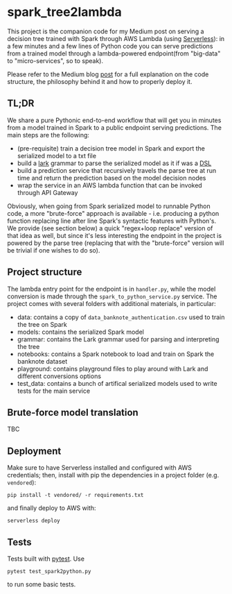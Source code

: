 # spark_tree2lambda
This project is the companion code for my Medium post on serving a decision tree trained with Spark through AWS Lambda (using [Serverless](https://serverless.com/)): 
in a few minutes and a few lines of Python code you can serve predictions from a trained model through a lambda-powered endpoint(from "big-data" to "micro-services", so to speak). 

Please refer to the Medium blog [post](https://medium.com/@jacopotagliabue/serving-tensorflow-predictions-with-python-and-aws-lambda-facb4ab87ddd#.v01eyg8kh) for a full explanation on the code structure, the philosophy behind it and how to properly deploy it.

## TL;DR
We share a pure Pythonic end-to-end workflow that will get you in minutes from a model trained in Spark to a public endpoint serving predictions. The main steps are the following:

* (pre-requisite) train a decision tree model in Spark and export the serialized model to a txt file
* build a [lark](https://github.com/lark-parser/lark) grammar to parse the serialized model as it if was a [DSL](https://en.wikipedia.org/wiki/Domain-specific_language)
* build a prediction service that recursively travels the parse tree at run time and return the prediction based on the model decision nodes
* wrap the service in an AWS lambda function that can be invoked through API Gateway

Obviously, when going from Spark serialized model to runnable Python code, a more "brute-force" approach is available - i.e. producing a python function replacing line after line Spark's syntactic features with Python's. We provide (see section below) a quick "regex+loop replace" version of that idea as well, but since
it's less interesting the endpoint in the project is powered by the parse tree (replacing that with the "brute-force" version will be trivial if one wishes to do so).

## Project structure
The lambda entry point for the endpoint is in `handler.py`, while the model conversion is made through the `spark_to_python_service.py` service. The project comes with several folders with additional materials, in particular:

* data: contains a copy of `data_banknote_authentication.csv` used to train the tree on Spark
* models: contains the serialized Spark model
* grammar: contains the Lark grammar used for parsing and interpreting the tree
* notebooks: contains a Spark notebook to load and train on Spark the banknote dataset
* playground: contains playground files to play around with Lark and different conversions options
* test_data: contains a bunch of artifical serialized models used to write tests for the main service

## Brute-force model translation
TBC

## Deployment
Make sure to have Serverless installed and configured with AWS credentials; then, install with pip the dependencies in a project folder (e.g. `vendored`):

``` 
pip install -t vendored/ -r requirements.txt
```

and finally deploy to AWS with:

```serverless deploy```

## Tests
Tests built with [pytest](https://docs.pytest.org/). Use

```pytest test_spark2python.py```

to run some basic tests.
